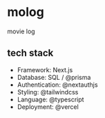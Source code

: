 # molog
movie log

## tech stack
- Framework: Next.js
- Database: SQL / @prisma
- Authentication: @nextauthjs
- Styling: @tailwindcss
- Language: @typescript
- Deployment: @vercel
